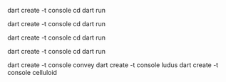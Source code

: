 dart create -t console 
cd 
dart run

dart create -t console 
cd 
dart run

dart create -t console 
cd 
dart run


dart create -t console 
cd 
dart run


dart create -t console convey
dart create -t console ludus
dart create -t console celluloid